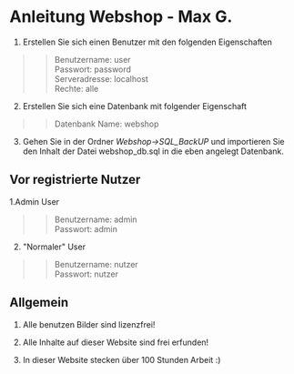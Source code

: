 # Anleitung Webshop - Max G.


1. Erstellen Sie sich einen Benutzer mit den folgenden Eigenschaften

>>Benutzername: user\
Passwort: password\
Serveradresse: localhost\
Rechte: alle

2. Erstellen Sie sich eine Datenbank mit folgender Eigenschaft

>>Datenbank Name: webshop

3. Gehen Sie in der Ordner *Webshop->SQL_BackUP* und importieren Sie den Inhalt der Datei webshop_db.sql in die eben angelegt Datenbank.



## Vor registrierte Nutzer

1.Admin User

>>Benutzername: admin\
Passwort: admin
2. "Normaler" User
>>Benutzername: nutzer\
Passwort: nutzer

## Allgemein

1. Alle benutzen Bilder sind lizenzfrei!

2. Alle Inhalte auf dieser Website sind frei erfunden!

3. In dieser Website stecken über 100 Stunden Arbeit :)

